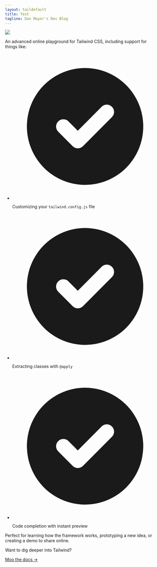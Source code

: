 ```yaml
---
layout: taildefault
title: Test 
tagline: Dan Mayer's Dev Blog
---
```


<div
      class="min-h-screen bg-gray-100 py-6 flex flex-col justify-center sm:py-12"
    >
      <div class="relative py-3 sm:max-w-xl sm:mx-auto">
        <div
          class="absolute inset-0 bg-gradient-to-r from-cyan-400 to-sky-500 shadow-lg transform -skew-y-6 sm:skew-y-0 sm:-rotate-6 sm:rounded-3xl"
        ></div>
        <div
          class="relative px-4 py-10 bg-white shadow-lg sm:rounded-3xl sm:p-20"
        >
          <div class="max-w-md mx-auto">
            <div>
              <img
                src="https://www.mayerdan.com/assets/img/football-gameday.jpg"
                class="h-7 sm:h-8"
              />
            </div>
            <div class="divide-y divide-gray-200">
              <div
                class="py-8 text-base leading-6 space-y-4 text-gray-700 sm:text-lg sm:leading-7"
              >
                <p>
                  An advanced online playground for Tailwind CSS, including
                  support for things like:
                </p>
                <ul class="list-disc space-y-2">
                  <li class="flex items-start">
                    <span class="h-6 flex items-center sm:h-7">
                      <svg
                        class="flex-shrink-0 h-5 w-5 text-cyan-500"
                        viewBox="0 0 20 20"
                        fill="currentColor"
                      >
                        <path
                          fill-rule="evenodd"
                          d="M10 18a8 8 0 100-16 8 8 0 000 16zm3.707-9.293a1 1 0 00-1.414-1.414L9 10.586 7.707 9.293a1 1 0 00-1.414 1.414l2 2a1 1 0 001.414 0l4-4z"
                          clip-rule="evenodd"
                        />
                      </svg>
                    </span>
                    <p class="ml-2">
                      Customizing your
                      <code class="text-sm font-bold text-gray-900"
                        >tailwind.config.js</code
                      >
                      file
                    </p>
                  </li>
                  <li class="flex items-start">
                    <span class="h-6 flex items-center sm:h-7">
                      <svg
                        class="flex-shrink-0 h-5 w-5 text-cyan-500"
                        viewBox="0 0 20 20"
                        fill="currentColor"
                      >
                        <path
                          fill-rule="evenodd"
                          d="M10 18a8 8 0 100-16 8 8 0 000 16zm3.707-9.293a1 1 0 00-1.414-1.414L9 10.586 7.707 9.293a1 1 0 00-1.414 1.414l2 2a1 1 0 001.414 0l4-4z"
                          clip-rule="evenodd"
                        />
                      </svg>
                    </span>
                    <p class="ml-2">
                      Extracting classes with
                      <code class="text-sm font-bold text-gray-900"
                        >@apply</code
                      >
                    </p>
                  </li>
                  <li class="flex items-start">
                    <span class="h-6 flex items-center sm:h-7">
                      <svg
                        class="flex-shrink-0 h-5 w-5 text-cyan-500"
                        viewBox="0 0 20 20"
                        fill="currentColor"
                      >
                        <path
                          fill-rule="evenodd"
                          d="M10 18a8 8 0 100-16 8 8 0 000 16zm3.707-9.293a1 1 0 00-1.414-1.414L9 10.586 7.707 9.293a1 1 0 00-1.414 1.414l2 2a1 1 0 001.414 0l4-4z"
                          clip-rule="evenodd"
                        />
                      </svg>
                    </span>
                    <p class="ml-2">Code completion with instant preview</p>
                  </li>
                </ul>
                <p>
                  Perfect for learning how the framework works, prototyping a
                  new idea, or creating a demo to share online.
                </p>
              </div>
              <div
                class="pt-6 text-base leading-6 font-bold sm:text-lg sm:leading-7"
              >
                <p>Want to dig deeper into Tailwind?</p>
                <p>
                  <a
                    href="https://tailwindcss.com/docs"
                    class="text-cyan-600 hover:text-cyan-700"
                  >
                    Moo the docs &rarr;
                  </a>
                </p>
              </div>
            </div>
          </div>
        </div>
      </div>
    </div>